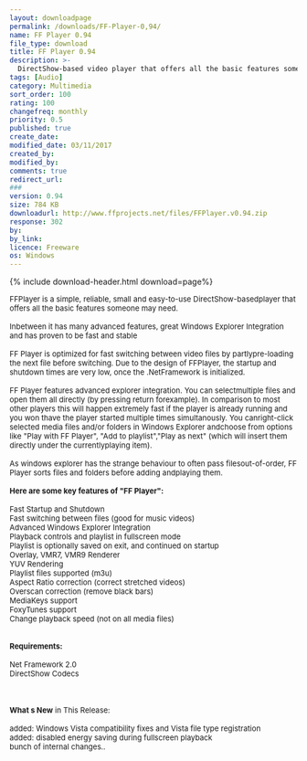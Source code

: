 ```yaml
---
layout: downloadpage
permalink: /downloads/FF-Player-0,94/
name: FF Player 0.94
file_type: download
title: FF Player 0.94
description: >-
  DirectShow-based video player that offers all the basic features someone may need.
tags: [Audio]
category: Multimedia
sort_order: 100
rating: 100
changefreq: monthly
priority: 0.5
published: true
create_date: 
modified_date: 03/11/2017
created_by: 
modified_by: 
comments: true
redirect_url: 
### 
version: 0.94
size: 784 KB
downloadurl: http://www.ffprojects.net/files/FFPlayer.v0.94.zip
response: 302
by: 
by_link: 
licence: Freeware
os: Windows
---
```


{% include download-header.html download=page%}

<p style="fix-download-text !important">
<p><font size="2">FFPlayer is a simple, reliable, small and easy-to-use DirectShow-basedplayer that offers all the basic features someone may need.<br />
<br />
Inbetween it has many advanced features, great Windows Explorer Integration and has proven to be fast and stable<br />
<br />
FF Player is optimized for fast switching between video files by partlypre-loading the next file before switching. Due to the design of FFPlayer, the startup and shutdown times are very low, once the .NetFramework is initialized.<br />
<br />
FF Player features advanced explorer integration. You can selectmultiple files and open them all directly (by pressing return forexample). In comparison to most other players this will happen extremely fast if the player is already running and you won thave the player started multiple times simultanously. You canright-click selected media files and/or folders in Windows Explorer andchoose from options like "Play with FF Player", "Add to playlist","Play as next" (which will insert them directly under the currentlyplaying item). <br />
<br />
As windows explorer has the strange behaviour to often pass filesout-of-order, FF Player sorts files and folders before adding andplaying them.<br />
<br />
<span><strong>Here are some key features of "FF Player":</strong></span><br />
<br />
Fast Startup and Shutdown <br />
Fast switching between files (good for music videos) <br />
Advanced Windows Explorer Integration <br />
Playback controls and playlist in fullscreen mode <br />
Playlist is optionally saved on exit, and continued on startup <br />
Overlay, VMR7, VMR9 Renderer <br />
YUV Rendering <br />
Playlist files supported (m3u) <br />
Aspect Ratio correction (correct stretched videos) <br />
Overscan correction (remove black bars) <br />
MediaKeys support <br />
FoxyTunes support <br />
Change playback speed (not on all media files) <br />
<br />
<br />
<span><strong>Requirements:</strong></span><br />
<br />
</font><font size="2">Net Framework 2.0</font><br />
<font size="2">DirectShow Codecs <br />
</font></p>
<div class="celltext_big"><br />
<br />
<font size="2"><strong>What s New</strong> in This Release:<br />
<br />
added: Windows Vista compatibility fixes and Vista file type registration<br />
added: disabled energy saving during fullscreen playback<br />
bunch of internal changes..</font></div></p>
